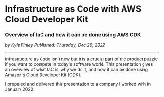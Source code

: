 # Infrastructure as Code with AWS Cloud Developer Kit

### Overview of IaC and how it can be done using AWS CDK

_<div class="article-meta-data"> by Kyle Finley</span> Published:
<time itemprop="pubdate" datetime="12/29/2022">Thursday, Dec 29, 2022</time></div>_

---

Infrastructure as Code isn't new but it is a crucial part of the product puzzle if you
want to compete in today's software world. This presentation gives an overview of what IaC
is, why we do it, and how it can be done using Amazon's Cloud Developer Kit (CDK).

I prepared and delivered this presentation to a company I worked with in January 2022.

<g-slides presentation-id="1af5dNWZ1Hwm9ixOrDMwydpC3i5RM2C1auSxVFClneqI"></g-slides>
